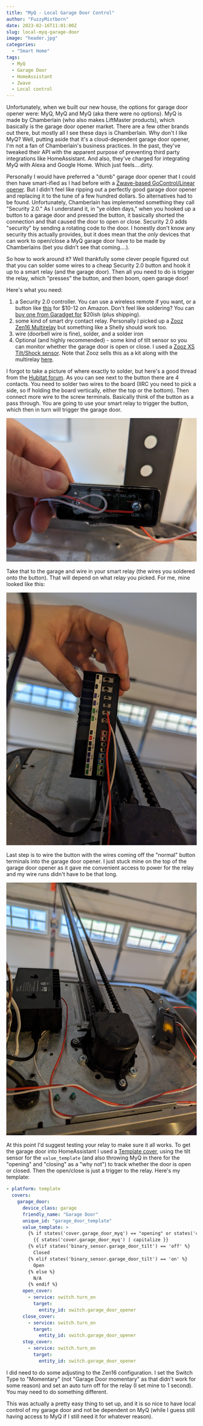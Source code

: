 ```yaml
---
title: "MyQ - Local Garage Door Control"
author: "FuzzyMistborn"
date: 2023-02-16T11:01:00Z
slug: local-myq-garage-door
image: "header.jpg"
categories:
  - "Smart Home"
tags:
  - MyQ
  - Garage Door
  - HomeAssistant
  - Zwave
  - Local control
---
```


Unfortunately, when we built our new house, the options for garage door opener were: MyQ, MyQ and MyQ (aka there were no options).  MyQ is made by Chamberlain (who also makes LiftMaster products), which basically is the garage door opener market.  There are a few other brands out there, but mostly all I see these days is Chamberlain.  Why don't I like MyQ?  Well, putting aside that it's a cloud-dependent garage door opener, I'm not a fan of Chamberlain's business practices.  In the past, they've tweaked their API with the apparent purpose of preventing third party integrations like HomeAssistant.  And also, they've charged for integrating MyQ with Alexa and Google Home.  Which just feels....dirty.

Personally I would have preferred a "dumb" garage door opener that I could then have smart-ified as I had before with a [Zwave-based GoControl/Linear opener](https://www.zwaveproducts.com/products/z-wave-garage-door-opener-remote-controller).  But I didn't feel like ripping out a perfectly good garage door opener and replacing it to the tune of a few hundred dollars.  So alternatives had to be found.  Unfortunately, Chamberlain has implemented something they call "Security 2.0."  As I understand it, in "ye olden days," when you hooked up a button to a garage door and pressed the button, it basically shorted the connection and that caused the door to open or close.  Security 2.0 adds "security" by sending a rotating code to the door.  I honestly don't know any security this actually provides, but it does mean that the *only* devices that can work to open/close a MyQ garage door have to be made by Chamberlains (bet you didn't see that coming....).

So how to work around it?  Well thankfully some clever people figured out that you can solder some wires to a cheap Security 2.0 button and hook it up to a smart relay (and the garage door).  Then all you need to do is trigger the relay, which "presses" the button, and then boom, open garage door!

Here's what you need:

1) a Security 2.0 controller.  You can use a wireless remote if you want, or a button like [this](https://www.amazon.com/gp/product/B07W5RMN56/) for $10-12 on Amazon.  Don't feel like soldering?  You can [buy one from Garadget for](https://www.garadget.com/product/security-2-0-dry-contact-adapter/) $20ish (plus shipping).
2) some kind of smart dry contact relay.  Personally I picked up a [Zooz Zen16 Multirelay](https://www.thesmartesthouse.com/products/zooz-z-wave-plus-s2-multirelay-zen16-with-3-dry-contact-relays-20-a-15-a-15-a) but something like a Shelly should work too.
3) wire (doorbell wire is fine), solder, and a solder iron
4) Optional (and highly recommended) - some kind of tilt sensor so you can monitor whether the garage door is open or close.  I used a [Zooz XS Tilt/Shock sensor](https://www.thesmartesthouse.com/products/zooz-z-wave-plus-700-series-xs-tilt-shock-sensor-zse43).  Note that Zooz sells this as a kit along with the multirelay [here](https://www.thesmartesthouse.com/products/diy-smart-garage-opener-kit-zooz-multirelay-ecolink-tilt-sensor).

I forgot to take a picture of where exactly to solder, but here's a good thread from the [Hubitat forum](https://community.hubitat.com/t/cutting-out-myq-cloud-from-garage-door-control/101531).  As you can see next to the button there are 4 contacts.  You need to solder two wires to the board (IIRC you need to pick a side, so if holding the board vertically, either the top or the bottom).  Then connect more wire to the screw terminals.  Basically think of the button as a pass through.  You are going to use your smart relay to trigger the button, which then in turn will trigger the garage door.

![Here's what my button looked like reassmbled](myq-button.jpg)

Take that to the garage and wire in your smart relay (the wires you soldered onto the button).  That will depend on what relay you picked.  For me, mine looked like this:

![Zen16 wired up](myq-relay.jpg)

Last step is to wire the button with the wires coming off the "normal" button terminals into the garage door opener.  I just stuck mine on the top of the garage door opener as it gave me convenient access to power for the relay and my wire runs didn't have to be that long.

![All done](myq-finishedproduct.jpg)

At this point I'd suggest testing your relay to make sure it all works.  To get the garage door into HomeAssistant I used a [Template cover](https://www.home-assistant.io/integrations/cover.template/), using the tilt sensor for the `value_template` (and also throwing MyQ in there for the "opening" and "closing" as a "why not") to track whether the door is open or closed.  Then the open/close is just a trigger to the relay.  Here's my template:

```yaml
- platform: template
  covers:
    garage_door:
      device_class: garage
      friendly_name: "Garage Door"
      unique_id: "garage_door_template"
      value_template: >
        {% if states('cover.garage_door_myq') == "opening" or states('cover.garage_door_myq') == "closing" %}
          {{ states('cover.garage_door_myq') | capitalize }}
        {% elif states('binary_sensor.garage_door_tilt') == 'off' %}
          Closed
        {% elif states('binary_sensor.garage_door_tilt') == 'on' %}
          Open
        {% else %}
          N/A
        {% endif %}
      open_cover:
        - service: switch.turn_on
          target:
            entity_id: switch.garage_door_opener
      close_cover:
        - service: switch.turn_on
          target:
            entity_id: switch.garage_door_opener
      stop_cover:
        - service: switch.turn_on
          target:
            entity_id: switch.garage_door_opener
```

I did need to do some adjusting to the Zen16 configuration.  I set the Switch Type to "Momentary" (not "Garage Door momentary" as that didn't work for some reason) and set an auto turn off for the relay (I set mine to 1 second).  You may need to do something different.

This was actually a pretty easy thing to set up, and it is so nice to have local control of my garage door and not be dependent on MyQ (while I guess still having access to MyQ if I still need it for whatever reason).